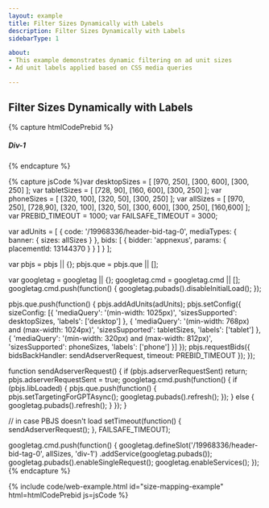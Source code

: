 ```yaml
---
layout: example
title: Filter Sizes Dynamically with Labels
description: Filter Sizes Dynamically with Labels
sidebarType: 1

about:
- This example demonstrates dynamic filtering on ad unit sizes
- Ad unit labels applied based on CSS media queries

---
```


## Filter Sizes Dynamically with Labels

{% capture htmlCodePrebid %}<h5>Div-1</h5>
<div id='div-1'>
  <script type='text/javascript'>
    googletag.cmd.push(function() {
      googletag.display('div-1');
    });
  </script>
</div>
{% endcapture %}

{% capture jsCode %}var desktopSizes = [
    [970, 250],
    [300, 600],
    [300, 250]
];
var tabletSizes = [
    [728, 90],
    [160, 600],
    [300, 250]
];
var phoneSizes = [
    [320, 100],
    [320, 50],
    [300, 250]
];
var allSizes = [
    [970, 250],
    [728,90],
    [320, 100],
    [320, 50],
    [300, 600],
    [300, 250],
    [160,600]
];
var PREBID_TIMEOUT = 1000;
var FAILSAFE_TIMEOUT = 3000;

var adUnits = [
    {
        code: '/19968336/header-bid-tag-0',
        mediaTypes: {
            banner: {
                sizes: allSizes
            }
        },
        bids: [
            {
                bidder: 'appnexus',
                params: {
                    placementId: 13144370
                }
            }
        ]
    }
];

var pbjs = pbjs || {};
pbjs.que = pbjs.que || [];

var googletag = googletag || {};
googletag.cmd = googletag.cmd || [];
googletag.cmd.push(function() {
    googletag.pubads().disableInitialLoad();
});

pbjs.que.push(function() {
    pbjs.addAdUnits(adUnits);
    pbjs.setConfig({
        sizeConfig: [{
            'mediaQuery': '(min-width: 1025px)',
            'sizesSupported': desktopSizes,
            'labels': ['desktop']
        }, {
            'mediaQuery': '(min-width: 768px) and (max-width: 1024px)',
            'sizesSupported': tabletSizes,
            'labels': ['tablet']
        }, {
            'mediaQuery': '(min-width: 320px) and (max-width: 812px)',
            'sizesSupported': phoneSizes,
            'labels': ['phone']
        }]
    });
    pbjs.requestBids({
        bidsBackHandler: sendAdserverRequest,
        timeout: PREBID_TIMEOUT
    });
});

function sendAdserverRequest() {
    if (pbjs.adserverRequestSent) return;
    pbjs.adserverRequestSent = true;
    googletag.cmd.push(function() {
        if (pbjs.libLoaded) {
            pbjs.que.push(function() {
                pbjs.setTargetingForGPTAsync();
                googletag.pubads().refresh();
            });
        } else {
            googletag.pubads().refresh();
        }
    });
}

// in case PBJS doesn't load
setTimeout(function() {
    sendAdserverRequest();
}, FAILSAFE_TIMEOUT);

googletag.cmd.push(function() {
    googletag.defineSlot('/19968336/header-bid-tag-0', allSizes, 'div-1')
        .addService(googletag.pubads());
    googletag.pubads().enableSingleRequest();
    googletag.enableServices();
});
{% endcapture %}

{% include code/web-example.html id="size-mapping-example" html=htmlCodePrebid js=jsCode %}
